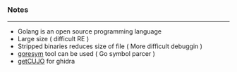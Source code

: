 ### Notes

---

- Golang is an open source programming language
- Large size ( difficult RE )
- Stripped binaries reduces size of file ( More difficult debuggin )
- [goresym](https://github.com/mandiant/GoReSym) tool can be used ( Go symbol parcer )
- [getCUJO](https://github.com/getCUJO/ThreatIntel) for ghidra

